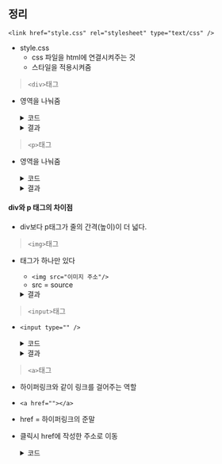 ## 정리
```<link href="style.css" rel="stylesheet" type="text/css" />```
* style.css
  * css 파일을 html에 연결시켜주는 것
  * 스타일을 적용시켜줌

> ```<div>```태그
* 영역을 나눠줌
  <details>
    <summary>코드</summary>
    
    ```
    <!DOCTYPE html>
    <html lang="en">
    <head>
      <meta charset="UTF-8">
      <meta name="viewport" content="width=device-width, initial-scale=1.0">
      <title>basic</title>
      <link href="style.css" rel="stylesheet" type="text/css" />
    </head>
    <body>
      <div>My name is eunji</div>
      nice to meet you
    </body>
    </html>
    ```
  </details>

  <details>
    <summary>결과</summary>
    
    ![div](/img/div.png)
    
  </details>


> ```<p>```태그
* 영역을 나눠줌
  <details>
    <summary>코드</summary>
    
    ```
    <!DOCTYPE html>
    <html lang="en">
    <head>
      <meta charset="UTF-8">
      <meta name="viewport" content="width=device-width, initial-scale=1.0">
      <title>basic</title>
      <link href="style.css" rel="stylesheet" type="text/css" />
    </head>
    <body>
      <div>My name is eunji</div>
      I am 27 years old
      <p>nice to meet you</p>
    </body>
    </html>
    ```
  </details>

  <details>
    <summary>결과</summary>
    
    ![p](/img/p.png)
    
  </details>

#### div와 p 태그의 차이점
* div보다 p태그가 줄의 간격(높이)이 더 넓다.

> ```<img>```태그
* 태그가 하나만 있다
  * ```<img src="이미지 주소"/>```
  * src = source

  <details>
    <summary>결과</summary>
    
    ![div](/img/img.png)
    
  </details>

> ```<input>```태그
* ```<input type="" />```
  <details>
    <summary>코드</summary>
    
    ```
    div><input type="text" /></div>
    div><input type="number" /></div>
    <div><input type="password" /></div>
    ```
  </details>

  <details>
    <summary>결과</summary>
    
    ![input](/img/input.png)
    
  </details>

> ```<a>```태그
* 하이퍼링크와 같이 링크를 걸어주는 역할
* ```<a href=""></a>```
* href = 하이퍼링크의 준말
* 클릭시 href에 작성한 주소로 이동
  <details>
    <summary>코드</summary>
    
    ```
    <div><a href="https://www.google.com">goto google</a></div>
    ```
  </details>
